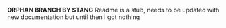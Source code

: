 **ORPHAN BRANCH BY STANG**
Readme is a stub, needs to be updated with new documentation but until then I got nothing